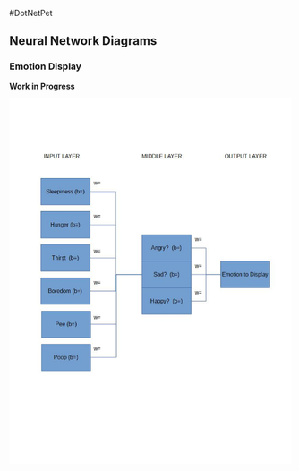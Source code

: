 #DotNetPet

## Neural Network Diagrams

### Emotion Display

**Work in Progress**

![Emotion Diagram](dotnetpet-neural-net-diagram.jpg)
